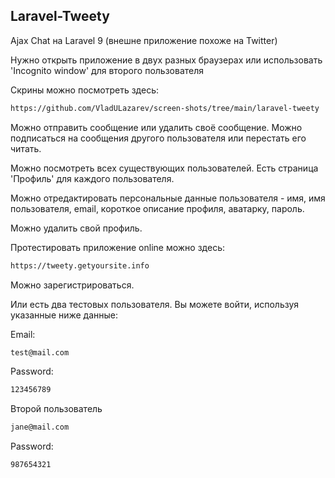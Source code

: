 ## Laravel-Tweety

Ajax Chat на Laravel 9 (внешне приложение похоже на Twitter)

Нужно открыть приложение в двух разных браузерах или использовать 'Incognito window' для второго пользователя

Скрины можно посмотреть здесь:

```bash
https://github.com/VladULazarev/screen-shots/tree/main/laravel-tweety
```

Можно отправить сообщение или удалить своё сообщение. Можно подписаться на сообщения другого пользователя или перестать его читать.

Можно посмотреть всех существующих пользователей. Есть страница 'Профиль' для
каждого пользователя.

Можно отредактировать персональные данные пользователя - имя, имя пользователя, email,
короткое описание профиля, аватарку, пароль.

Можно удалить свой профиль.

Протестировать приложение online можно здесь:

```bash
https://tweety.getyoursite.info
```

Можно зарегистрироваться.

Или есть два тестовых пользователя. Вы можете войти, используя указанные ниже данные:

Email:

```bash
test@mail.com
```

Password:

```bash
123456789
```

Второй пользователь

```bash
jane@mail.com
```

Password:

```bash
987654321
```